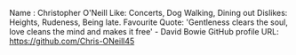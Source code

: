 Name : Christopher O'Neill
Like: Concerts, Dog Walking, Dining out
Dislikes: Heights, Rudeness, Being late.
Favourite Quote: 'Gentleness clears the soul, love cleans the mind and makes it free' - David Bowie
GitHub profile URL: https://github.com/Chris-ONeill45